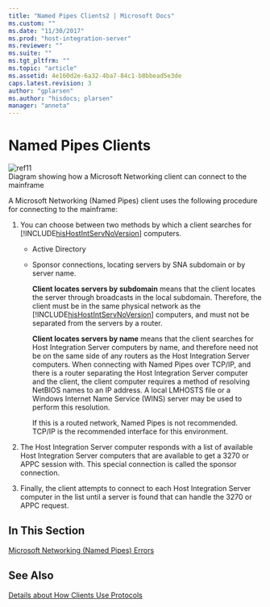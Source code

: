 ```yaml
---
title: "Named Pipes Clients2 | Microsoft Docs"
ms.custom: ""
ms.date: "11/30/2017"
ms.prod: "host-integration-server"
ms.reviewer: ""
ms.suite: ""
ms.tgt_pltfrm: ""
ms.topic: "article"
ms.assetid: 4e160d2e-6a32-4ba7-84c1-b8bbead5e3de
caps.latest.revision: 3
author: "gplarsen"
ms.author: "hisdocs; plarsen"
manager: "anneta"
---
```

# Named Pipes Clients
![](../core/media/ref11.gif "ref11")  
Diagram showing how a Microsoft Networking client can connect to the mainframe  
  
 A Microsoft Networking (Named Pipes) client uses the following procedure for connecting to the mainframe:  
  
1. You can choose between two methods by which a client searches for [!INCLUDE[hisHostIntServNoVersion](../includes/hishostintservnoversion-md.md)] computers.  
  
   - Active Directory  
  
   - Sponsor connections, locating servers by SNA subdomain or by server name.  
  
     **Client locates servers by subdomain** means that the client locates the server through broadcasts in the local subdomain. Therefore, the client must be in the same physical network as the [!INCLUDE[hisHostIntServNoVersion](../includes/hishostintservnoversion-md.md)] computers, and must not be separated from the servers by a router.  
  
     **Client locates servers by name** means that the client searches for Host Integration Server computers by name, and therefore need not be on the same side of any routers as the Host Integration Server computers. When connecting with Named Pipes over TCP/IP, and there is a router separating the Host Integration Server computer and the client, the client computer requires a method of resolving NetBIOS names to an IP address. A local LMHOSTS file or a Windows Internet Name Service (WINS) server may be used to perform this resolution.  
  
     If this is a routed network, Named Pipes is not recommended. TCP/IP is the recommended interface for this environment.  
  
2. The Host Integration Server computer responds with a list of available Host Integration Server computers that are available to get a 3270 or APPC session with. This special connection is called the sponsor connection.  
  
3. Finally, the client attempts to connect to each Host Integration Server computer in the list until a server is found that can handle the 3270 or APPC request.  
  
## In This Section  
 [Microsoft Networking (Named Pipes) Errors](../core/microsoft-networking-named-pipes-errors2.md)  
  
## See Also  
 [Details about How Clients Use Protocols](../core/details-about-how-clients-use-protocols1.md)